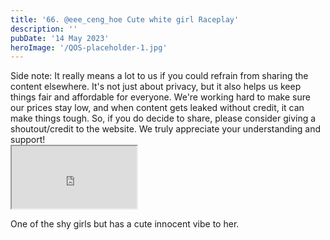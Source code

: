 ```yaml
---
title: '66. @eee_ceng_hoe Cute white girl Raceplay'
description: ''
pubDate: '14 May 2023'
heroImage: '/QOS-placeholder-1.jpg'
---
```

<div class="video_paragraph_header"> Side note: It really means a lot to us if you could refrain from sharing the content elsewhere. It's not just about privacy, but it also helps us keep things fair and affordable for everyone. We're working hard to make sure our prices stay low, and when content gets leaked without credit, it can make things tough. So, if you do decide to share, please consider giving a shoutout/credit to the website. We truly appreciate your understanding and support!</div>

<iframe src="https://drive.google.com/file/d/1tPUC7t68Hy26DwDuaPSK-bLPLPdZGMYc/preview" width="200" height="100" allow="autoplay" allowfullscreen="allowfullscreen"></iframe>

One of the shy girls but has a cute innocent vibe to her.
<br>
<br>
<!---<a class="read_more" href="https://drive.google.com/file/d/1tPUC7t68Hy26DwDuaPSK-bLPLPdZGMYc/view?usp=sharing">Download</a>--->